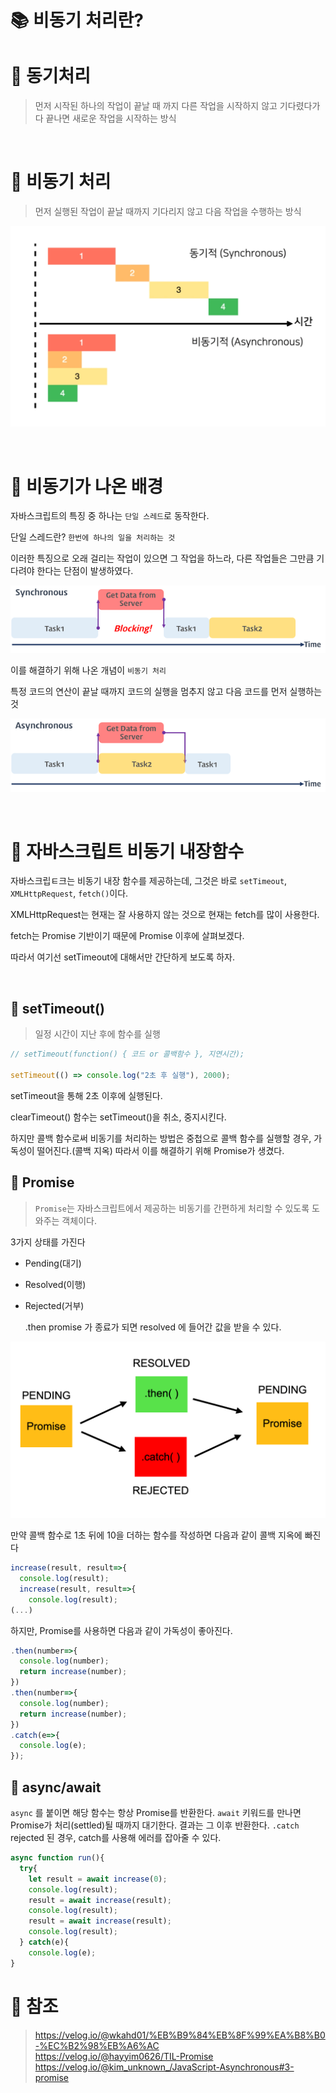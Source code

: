 # 📚 비동기 처리란?

# 📕 동기처리

> 먼저 시작된 하나의 작업이 끝날 때 까지 다른 작업을 시작하지 않고 기다렸다가 다 끝나면 새로운 작업을 시작하는 방식

<br/>

# 📕 비동기 처리

> 먼저 실행된 작업이 끝날 때까지 기다리지 않고 다음 작업을 수행하는 방식

![Alt text](image.png)

<br/>

# 📕 비동기가 나온 배경

자바스크립트의 특징 중 하나는 `단일 스레드`로 동작한다.

단일 스레드란? `한번에 하나의 일을 처리하는 것`

이러한 특징으로 오래 걸리는 작업이 있으면 그 작업을 하느라, 다른 작업들은 그만큼 기다려야 한다는 단점이 발생하였다.

![Alt text](image-1.png)

이를 해결하기 위해 나온 개념이 `비동기 처리`

특정 코드의 연산이 끝날 때까지 코드의 실행을 멈추지 않고 다음 코드를 먼저 실행하는 것

![Alt text](image-2.png)

<br/>

# 📕 자바스크립트 비동기 내장함수

자바스크립ㅌ크는 비동기 내장 함수를 제공하는데, 그것은 바로 `setTimeout`, `XMLHttpRequest`, `fetch()`이다.

XMLHttpRequest는 현재는 잘 사용하지 않는 것으로 현재는 fetch를 많이 사용한다.

fetch는 Promise 기반이기 때문에 Promise 이후에 살펴보겠다.

따라서 여기선 setTimeout에 대해서만 간단하게 보도록 하자.

<br/>

## 📖 setTimeout()

> 일정 시간이 지난 후에 함수를 실행

```js
// setTimeout(function() { 코드 or 콜백함수 }, 지연시간);

setTimeout(() => console.log("2초 후 실행"), 2000);
```

setTimeout을 통해 2초 이후에 실행된다.

clearTimeout() 함수는 setTimeout()을 취소, 중지시킨다.

하지만 콜백 함수로써 비동기를 처리하는 방법은 중첩으로 콜백 함수를 실행할 경우, 가독성이 떨어진다.(콜백 지옥) 따라서 이를 해결하기 위해 Promise가 생겼다.

## 📖 Promise

> `Promise`는 자바스크립트에서 제공하는 비동기를 간편하게 처리할 수 있도록 도와주는 객체이다.

3가지 상태를 가진다

-   Pending(대기)
-   Resolved(이행)
-   Rejected(거부)

    .then promise 가 종료가 되면 resolved 에 들어간 값을 받을 수 있다.

![Alt text](image-3.png)

만약 콜백 함수로 1초 뒤에 10을 더하는 함수를 작성하면 다음과 같이 콜백 지옥에 빠진다

```js
increase(result, result=>{
  console.log(result);
  increase(result, result=>{
    console.log(result);
(...)
```

하지만, Promise를 사용하면 다음과 같이 가독성이 좋아진다.

```js
.then(number=>{
  console.log(number);
  return increase(number);
})
.then(number=>{
  console.log(number);
  return increase(number);
})
.catch(e=>{
  console.log(e);
});
```

## 📖 async/await

`async` 를 붙이면 해당 함수는 항상 Promise를 반환한다.
`await` 키워드를 만나면 Promise가 처리(settled)될 때까지 대기한다. 결과는 그 이후 반환한다.
`.catch` rejected 된 경우, catch를 사용해 에러를 잡아줄 수 있다.

```js
async function run(){
  try{
    let result = await increase(0);
    console.log(result);
    result = await increase(result);
    console.log(result);
    result = await increase(result);
    console.log(result);
  } catch(e){
    console.log(e);
}
```

# 📕 참조

> https://velog.io/@wkahd01/%EB%B9%84%EB%8F%99%EA%B8%B0-%EC%B2%98%EB%A6%AC  
> https://velog.io/@hayyim0626/TIL-Promise  
> https://velog.io/@kim_unknown_/JavaScript-Asynchronous#3-promise
